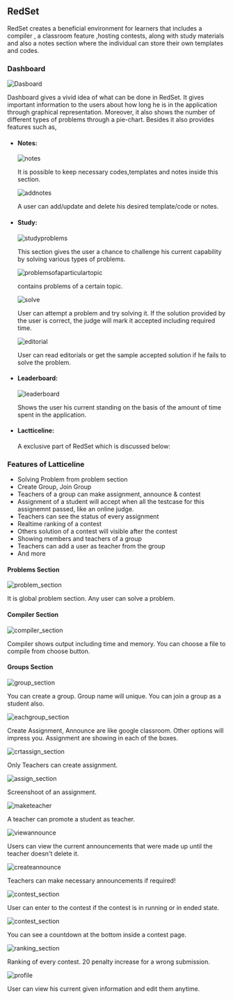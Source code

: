 ## RedSet


RedSet creates a beneficial environment for learners that includes a compiler , a classroom feature ,hosting contests, along with study materials and also a notes section where the individual can store their own templates and codes.

### Dashboard

![Dasboard](https://github.com/Tamal267/RedSet/blob/main/src/main/resources/com/example/PIC/readmepic/dashboard.png)

Dashboard gives a vivid idea of what can be done in RedSet. It gives important information to the users about how long he is in the application through graphical representation. Moreover, it also shows the number of different types of problems through a pie-chart. Besides it also provides features such as, 
* #### Notes: 
  ![notes](https://github.com/Tamal267/RedSet/blob/main/src/main/resources/com/example/PIC/readmepic/notes.png)
  
    It is possible to keep necessary codes,templates and notes inside this section.

   ![addnotes](https://github.com/Tamal267/RedSet/blob/main/src/main/resources/com/example/PIC/readmepic/addnotes.png)

  A user can add/update and delete his desired template/code or notes.
  
* #### Study:
  ![studyproblems](https://github.com/Tamal267/RedSet/blob/main/src/main/resources/com/example/PIC/readmepic/studyproblems.png)
  
  This section gives the user a chance to challenge his current capability by solving various types of  problems.
  
  ![problemsofaparticulartopic](https://github.com/Tamal267/RedSet/blob/main/src/main/resources/com/example/PIC/readmepic/problemsofaparticulartopic.png)

  contains problems of a certain topic.

  ![solve](https://github.com/Tamal267/RedSet/blob/main/src/main/resources/com/example/PIC/readmepic/solve.png)

  User can attempt a problem and try solving it. If the solution provided by the user is correct, the judge will mark it accepted including required time.

  ![editorial](https://github.com/Tamal267/RedSet/blob/main/src/main/resources/com/example/PIC/readmepic/editorial.png)

  User can read editorials or get the sample accepted solution if he fails to solve the problem.

* #### Leaderboard:

  ![leaderboard](https://github.com/Tamal267/RedSet/blob/main/src/main/resources/com/example/PIC/readmepic/leaderboard.png)
  
  Shows the user his current standing on the basis of the amount of time spent in the application.

* #### Lactticeline:
  A exclusive part of RedSet which is discussed below:


  
### Features of Latticeline

* Solving Problem from problem section
* Create Group, Join Group
* Teachers of a group can make assignment, announce & contest
* Assignment of a student will accept when all the testcase for this assignemnt passed, like an online judge.
* Teachers can see the status of every assignment
* Realtime ranking of a contest
* Others solution of a contest will visible after the contest
* Showing members and teachers of a group
* Teachers can add a user as teacher from the group
* And more

#### Problems Section

![problem_section](https://github.com/Tamal267/RedSet/blob/main/src/main/resources/com/example/RedSet/Lattice/icons/Problems1.png?raw=true)

It is global problem section. Any user can solve a problem.

#### Compiler Section
![compiler_section](https://github.com/Tamal267/RedSet/blob/main/src/main/resources/com/example/RedSet/Lattice/icons/Compiler1.png?raw=true)

Compiler shows output including time and memory. You can choose a file to compile from choose button.

#### Groups Section
![group_section](https://github.com/Tamal267/RedSet/blob/main/src/main/resources/com/example/RedSet/Lattice/icons/Groups1.png?raw=true)

You can create a group. Group name will unique. You can join a group as a student also.

![eachgroup_section](https://github.com/Tamal267/RedSet/blob/main/src/main/resources/com/example/RedSet/Lattice/icons/EachGroup.png?raw=true)

Create Assignment, Announce are like google classroom. Other options will impress you. Assignment are showing in each of the boxes.

![crtassign_section](https://github.com/Tamal267/RedSet/blob/main/src/main/resources/com/example/RedSet/Lattice/icons/CrtAssign.png?raw=true)

Only Teachers can create assignment.

![assign_section](https://github.com/Tamal267/RedSet/blob/main/src/main/resources/com/example/RedSet/Lattice/icons/Assign.png?raw=true)

Screenshoot of an assignment.

![maketeacher](https://github.com/Tamal267/RedSet/blob/main/src/main/resources/com/example/PIC/readmepic/maketeacher.png)

A teacher can promote a student as teacher.

![viewannounce](https://github.com/Tamal267/RedSet/blob/main/src/main/resources/com/example/PIC/readmepic/viewannounce.png)

Users can view the current announcements that were made up until the teacher doesn't delete it.

![createannounce](https://github.com/Tamal267/RedSet/blob/main/src/main/resources/com/example/PIC/readmepic/createannounce.png)

Teachers can make necessary announcements if required!

![contest_section](https://github.com/Tamal267/RedSet/blob/main/src/main/resources/com/example/RedSet/Lattice/icons/Contest.png?raw=true)

User can enter to the contest if the contest is in running or in ended state.

![contest_section](https://github.com/Tamal267/RedSet/blob/main/src/main/resources/com/example/RedSet/Lattice/icons/ContestPrbs.png?raw=true)

You can see a countdown at the bottom inside a contest page.

![ranking_section](https://github.com/Tamal267/RedSet/blob/main/src/main/resources/com/example/RedSet/Lattice/icons/Ranking.png?raw=true)

Ranking of every contest. 20 penalty increase for a wrong submission.

![profile](https://github.com/Tamal267/RedSet/blob/main/src/main/resources/com/example/PIC/readmepic/editprofile.png)

User can view his current given information and edit them anytime.

